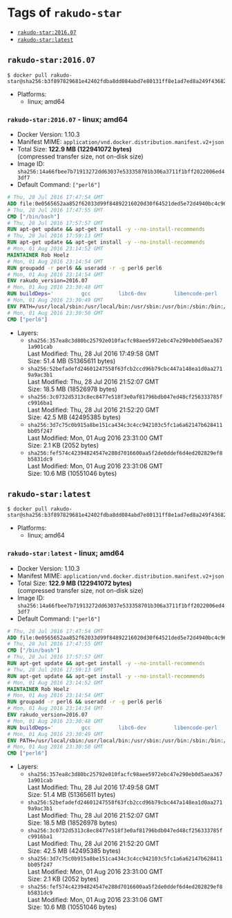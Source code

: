 <!-- THIS FILE IS GENERATED VIA '.template-helpers/generate-tag-details.pl' -->

# Tags of `rakudo-star`

-	[`rakudo-star:2016.07`](#rakudo-star201607)
-	[`rakudo-star:latest`](#rakudo-starlatest)

## `rakudo-star:2016.07`

```console
$ docker pull rakudo-star@sha256:b3f897829681e42402fdba8dd084abd7e80131ff8e1ad7ed8a249f43682c2764
```

-	Platforms:
	-	linux; amd64

### `rakudo-star:2016.07` - linux; amd64

-	Docker Version: 1.10.3
-	Manifest MIME: `application/vnd.docker.distribution.manifest.v2+json`
-	Total Size: **122.9 MB (122941072 bytes)**  
	(compressed transfer size, not on-disk size)
-	Image ID: `sha256:14a66fbee7b71913272dd63037e533358701b306a3711f1bff2022006ed43df7`
-	Default Command: `["perl6"]`

```dockerfile
# Thu, 28 Jul 2016 17:47:54 GMT
ADD file:0e0565652aa852f62033d99f84892216020d30f64521ded5e72d4940bc4c9697 in /
# Thu, 28 Jul 2016 17:47:55 GMT
CMD ["/bin/bash"]
# Thu, 28 Jul 2016 17:57:57 GMT
RUN apt-get update && apt-get install -y --no-install-recommends 		ca-certificates 		curl 		wget 	&& rm -rf /var/lib/apt/lists/*
# Thu, 28 Jul 2016 17:59:13 GMT
RUN apt-get update && apt-get install -y --no-install-recommends 		bzr 		git 		mercurial 		openssh-client 		subversion 				procps 	&& rm -rf /var/lib/apt/lists/*
# Mon, 01 Aug 2016 23:14:52 GMT
MAINTAINER Rob Hoelz
# Mon, 01 Aug 2016 23:14:54 GMT
RUN groupadd -r perl6 && useradd -r -g perl6 perl6
# Mon, 01 Aug 2016 23:14:54 GMT
ENV rakudo_version=2016.07
# Mon, 01 Aug 2016 23:30:48 GMT
RUN buildDeps='         gcc         libc6-dev         libencode-perl         make     '     && set -x     && apt-get update     && apt-get --yes install --no-install-recommends $buildDeps     && rm -rf /var/lib/apt/lists/*     && mkdir /root/rakudo     && curl -fsSL http://rakudo.org/downloads/star/rakudo-star-${rakudo_version}.tar.gz -o rakudo.tar.gz     && tar xzf rakudo.tar.gz --strip-components=1 -C /root/rakudo     && (         cd /root/rakudo         && perl Configure.pl --prefix=/usr --gen-moar         && make install     )     && rm -rf /rakudo.tar.gz /root/rakudo     && apt-get purge -y --auto-remove $buildDeps
# Mon, 01 Aug 2016 23:30:49 GMT
ENV PATH=/usr/local/sbin:/usr/local/bin:/usr/sbin:/usr/bin:/sbin:/bin:/usr/share/perl6/site/bin
# Mon, 01 Aug 2016 23:30:50 GMT
CMD ["perl6"]
```

-	Layers:
	-	`sha256:357ea8c3d80bc25792e010facfc98aee5972ebc47e290eb0d5aea3671a901cab`  
		Last Modified: Thu, 28 Jul 2016 17:49:58 GMT  
		Size: 51.4 MB (51365611 bytes)
	-	`sha256:52befadefd24601247558f63fcb2ccd96b79cbc447a148ea1d0aa2719a9ac3b1`  
		Last Modified: Thu, 28 Jul 2016 21:52:07 GMT  
		Size: 18.5 MB (18526978 bytes)
	-	`sha256:3c0732d5313c8ec8477e518f3e0af81796bdb047ed48cf256333785fc9916ba1`  
		Last Modified: Thu, 28 Jul 2016 21:52:20 GMT  
		Size: 42.5 MB (42495385 bytes)
	-	`sha256:3d7c75c0b915a8be151ca434c3c4cc942103c5fc1a6a62147b628411bb05f247`  
		Last Modified: Mon, 01 Aug 2016 23:31:00 GMT  
		Size: 2.1 KB (2052 bytes)
	-	`sha256:fef574c42394824547e288d7016600aa5f2de0ddef6d4ed202829ef8b5831dc9`  
		Last Modified: Mon, 01 Aug 2016 23:31:06 GMT  
		Size: 10.6 MB (10551046 bytes)

## `rakudo-star:latest`

```console
$ docker pull rakudo-star@sha256:b3f897829681e42402fdba8dd084abd7e80131ff8e1ad7ed8a249f43682c2764
```

-	Platforms:
	-	linux; amd64

### `rakudo-star:latest` - linux; amd64

-	Docker Version: 1.10.3
-	Manifest MIME: `application/vnd.docker.distribution.manifest.v2+json`
-	Total Size: **122.9 MB (122941072 bytes)**  
	(compressed transfer size, not on-disk size)
-	Image ID: `sha256:14a66fbee7b71913272dd63037e533358701b306a3711f1bff2022006ed43df7`
-	Default Command: `["perl6"]`

```dockerfile
# Thu, 28 Jul 2016 17:47:54 GMT
ADD file:0e0565652aa852f62033d99f84892216020d30f64521ded5e72d4940bc4c9697 in /
# Thu, 28 Jul 2016 17:47:55 GMT
CMD ["/bin/bash"]
# Thu, 28 Jul 2016 17:57:57 GMT
RUN apt-get update && apt-get install -y --no-install-recommends 		ca-certificates 		curl 		wget 	&& rm -rf /var/lib/apt/lists/*
# Thu, 28 Jul 2016 17:59:13 GMT
RUN apt-get update && apt-get install -y --no-install-recommends 		bzr 		git 		mercurial 		openssh-client 		subversion 				procps 	&& rm -rf /var/lib/apt/lists/*
# Mon, 01 Aug 2016 23:14:52 GMT
MAINTAINER Rob Hoelz
# Mon, 01 Aug 2016 23:14:54 GMT
RUN groupadd -r perl6 && useradd -r -g perl6 perl6
# Mon, 01 Aug 2016 23:14:54 GMT
ENV rakudo_version=2016.07
# Mon, 01 Aug 2016 23:30:48 GMT
RUN buildDeps='         gcc         libc6-dev         libencode-perl         make     '     && set -x     && apt-get update     && apt-get --yes install --no-install-recommends $buildDeps     && rm -rf /var/lib/apt/lists/*     && mkdir /root/rakudo     && curl -fsSL http://rakudo.org/downloads/star/rakudo-star-${rakudo_version}.tar.gz -o rakudo.tar.gz     && tar xzf rakudo.tar.gz --strip-components=1 -C /root/rakudo     && (         cd /root/rakudo         && perl Configure.pl --prefix=/usr --gen-moar         && make install     )     && rm -rf /rakudo.tar.gz /root/rakudo     && apt-get purge -y --auto-remove $buildDeps
# Mon, 01 Aug 2016 23:30:49 GMT
ENV PATH=/usr/local/sbin:/usr/local/bin:/usr/sbin:/usr/bin:/sbin:/bin:/usr/share/perl6/site/bin
# Mon, 01 Aug 2016 23:30:50 GMT
CMD ["perl6"]
```

-	Layers:
	-	`sha256:357ea8c3d80bc25792e010facfc98aee5972ebc47e290eb0d5aea3671a901cab`  
		Last Modified: Thu, 28 Jul 2016 17:49:58 GMT  
		Size: 51.4 MB (51365611 bytes)
	-	`sha256:52befadefd24601247558f63fcb2ccd96b79cbc447a148ea1d0aa2719a9ac3b1`  
		Last Modified: Thu, 28 Jul 2016 21:52:07 GMT  
		Size: 18.5 MB (18526978 bytes)
	-	`sha256:3c0732d5313c8ec8477e518f3e0af81796bdb047ed48cf256333785fc9916ba1`  
		Last Modified: Thu, 28 Jul 2016 21:52:20 GMT  
		Size: 42.5 MB (42495385 bytes)
	-	`sha256:3d7c75c0b915a8be151ca434c3c4cc942103c5fc1a6a62147b628411bb05f247`  
		Last Modified: Mon, 01 Aug 2016 23:31:00 GMT  
		Size: 2.1 KB (2052 bytes)
	-	`sha256:fef574c42394824547e288d7016600aa5f2de0ddef6d4ed202829ef8b5831dc9`  
		Last Modified: Mon, 01 Aug 2016 23:31:06 GMT  
		Size: 10.6 MB (10551046 bytes)
